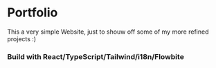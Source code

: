 # Portfolio

This a very simple Website, just to shouw off some of my more refined projects :)

### Build with React/TypeScript/Tailwind/i18n/Flowbite
